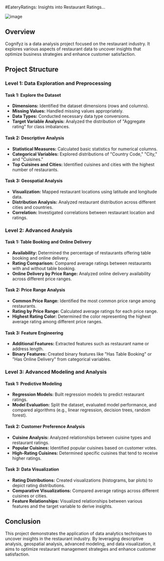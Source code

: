 #EateryRatings: Insights into Restaurant Ratings...

![image](https://github.com/user-attachments/assets/44c2ceb2-1f69-4eeb-b26b-9ed2639447b0)



## Overview
Cognifyz is a data analysis project focused on the restaurant industry. It explores various aspects of restaurant data to uncover insights that optimize business strategies and enhance customer satisfaction.

## Project Structure

### Level 1: Data Exploration and Preprocessing

#### Task 1: Explore the Dataset
- **Dimensions:** Identified the dataset dimensions (rows and columns).
- **Missing Values:** Handled missing values appropriately.
- **Data Types:** Conducted necessary data type conversions.
- **Target Variable Analysis:** Analyzed the distribution of "Aggregate rating" for class imbalances.

#### Task 2: Descriptive Analysis
- **Statistical Measures:** Calculated basic statistics for numerical columns.
- **Categorical Variables:** Explored distributions of "Country Code," "City," and "Cuisines."
- **Top Cuisines and Cities:** Identified cuisines and cities with the highest number of restaurants.

#### Task 3: Geospatial Analysis
- **Visualization:** Mapped restaurant locations using latitude and longitude data.
- **Distribution Analysis:** Analyzed restaurant distribution across different cities and countries.
- **Correlation:** Investigated correlations between restaurant location and ratings.

### Level 2: Advanced Analysis

#### Task 1: Table Booking and Online Delivery
- **Availability:** Determined the percentage of restaurants offering table booking and online delivery.
- **Rating Comparison:** Compared average ratings between restaurants with and without table booking.
- **Online Delivery by Price Range:** Analyzed online delivery availability across different price ranges.

#### Task 2: Price Range Analysis
- **Common Price Range:** Identified the most common price range among restaurants.
- **Rating by Price Range:** Calculated average ratings for each price range.
- **Highest Rating Color:** Determined the color representing the highest average rating among different price ranges.

#### Task 3: Feature Engineering
- **Additional Features:** Extracted features such as restaurant name or address length.
- **Binary Features:** Created binary features like "Has Table Booking" or "Has Online Delivery" from categorical variables.

### Level 3: Advanced Modeling and Analysis

#### Task 1: Predictive Modeling
- **Regression Models:** Built regression models to predict restaurant ratings.
- **Model Evaluation:** Split the dataset, evaluated model performance, and compared algorithms (e.g., linear regression, decision trees, random forest).

#### Task 2: Customer Preference Analysis
- **Cuisine Analysis:** Analyzed relationships between cuisine types and restaurant ratings.
- **Popular Cuisines:** Identified popular cuisines based on customer votes.
- **High-Rating Cuisines:** Determined specific cuisines that tend to receive higher ratings.

#### Task 3: Data Visualization
- **Rating Distributions:** Created visualizations (histograms, bar plots) to depict rating distributions.
- **Comparative Visualizations:** Compared average ratings across different cuisines or cities.
- **Feature Relationships:** Visualized relationships between various features and the target variable to derive insights.

## Conclusion
This project demonstrates the application of data analytics techniques to uncover insights in the restaurant industry. By leveraging descriptive analysis, geospatial analysis, advanced modeling, and data visualization, it aims to optimize restaurant management strategies and enhance customer satisfaction.


